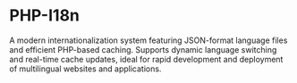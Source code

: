 # PHP-I18n
A modern internationalization system featuring JSON-format language files and efficient PHP-based caching. Supports dynamic language switching and real-time cache updates, ideal for rapid development and deployment of multilingual websites and applications.
